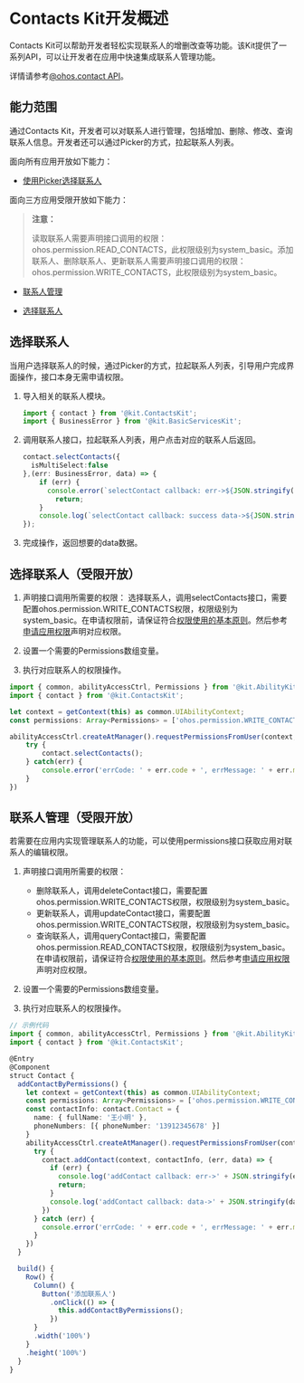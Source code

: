 # Contacts Kit开发概述

Contacts Kit可以帮助开发者轻松实现联系人的增删改查等功能。该Kit提供了一系列API，可以让开发者在应用中快速集成联系人管理功能。

详情请参考[@ohos.contact API](../reference/apis-contacts-kit/js-apis-contact.md)。


## 能力范围

通过Contacts Kit，开发者可以对联系人进行管理，包括增加、删除、修改、查询联系人信息。开发者还可以通过Picker的方式，拉起联系人列表。

面向所有应用开放如下能力：

- [使用Picker选择联系人](#选择联系人)

面向三方应用受限开放如下能力：

> **注意：**
> 
> 读取联系人需要声明接口调用的权限：ohos.permission.READ_CONTACTS，此权限级别为system_basic。添加联系人、删除联系人、更新联系人需要声明接口调用的权限：ohos.permission.WRITE_CONTACTS，此权限级别为system_basic。

- [联系人管理](#联系人管理受限开放)

- [选择联系人](#选择联系人受限开放)


## 选择联系人

当用户选择联系人的时候，通过Picker的方式，拉起联系人列表，引导用户完成界面操作，接口本身无需申请权限。

1. 导入相关的联系人模块。

   ```ts
   import { contact } from '@kit.ContactsKit';
   import { BusinessError } from '@kit.BasicServicesKit';
   ```

2. 调用联系人接口，拉起联系人列表，用户点击对应的联系人后返回。

   ```ts
   contact.selectContacts({
     isMultiSelect:false
   },(err: BusinessError, data) => {
       if (err) {
         console.error(`selectContact callback: err->${JSON.stringify(err)}`);
           return;
       }
       console.log(`selectContact callback: success data->${JSON.stringify(data)}`);
   });

   ```

3. 完成操作，返回想要的data数据。


## 选择联系人（受限开放）

1. 声明接口调用所需要的权限：
   选择联系人，调用selectContacts接口，需要配置ohos.permission.WRITE_CONTACTS权限，权限级别为system_basic。在申请权限前，请保证符合[权限使用的基本原则](../security/AccessToken/app-permission-mgmt-overview.md#权限使用的基本原则)。然后参考[申请应用权限](../security/AccessToken/determine-application-mode.md#system_basic等级应用申请权限的方式)声明对应权限。

2. 设置一个需要的Permissions数组变量。

3. 执行对应联系人的权限操作。

  ```ts
  import { common, abilityAccessCtrl, Permissions } from '@kit.AbilityKit';
  import { contact } from '@kit.ContactsKit';

  let context = getContext(this) as common.UIAbilityContext;
  const permissions: Array<Permissions> = ['ohos.permission.WRITE_CONTACTS'];

  abilityAccessCtrl.createAtManager().requestPermissionsFromUser(context, permissions).then(() => {
      try {
          contact.selectContacts();
      } catch(err) {
          console.error('errCode: ' + err.code + ', errMessage: ' + err.message);
      }
  })

  ```


## 联系人管理（受限开放）

若需要在应用内实现管理联系人的功能，可以使用permissions接口获取应用对联系人的编辑权限。

1. 声明接口调用所需要的权限：
   - 删除联系人，调用deleteContact接口，需要配置ohos.permission.WRITE_CONTACTS权限，权限级别为system_basic。
   - 更新联系人，调用updateContact接口，需要配置ohos.permission.WRITE_CONTACTS权限，权限级别为system_basic。
   - 查询联系人，调用queryContact接口，需要配置ohos.permission.READ_CONTACTS权限，权限级别为system_basic。
   在申请权限前，请保证符合[权限使用的基本原则](../security/AccessToken/app-permission-mgmt-overview.md#权限使用的基本原则)。然后参考[申请应用权限](../security/AccessToken/determine-application-mode.md#system_basic等级应用申请权限的方式)声明对应权限。

2. 设置一个需要的Permissions数组变量。

3. 执行对应联系人的权限操作。

  ```ts
  // 示例代码
  import { common, abilityAccessCtrl, Permissions } from '@kit.AbilityKit';
  import { contact } from '@kit.ContactsKit';

  @Entry
  @Component
  struct Contact {
    addContactByPermissions() {
      let context = getContext(this) as common.UIAbilityContext;
      const permissions: Array<Permissions> = ['ohos.permission.WRITE_CONTACTS'];
      const contactInfo: contact.Contact = {
        name: { fullName: '王小明' },
        phoneNumbers: [{ phoneNumber: '13912345678' }]
      }
      abilityAccessCtrl.createAtManager().requestPermissionsFromUser(context, permissions).then(() => {
        try {
          contact.addContact(context, contactInfo, (err, data) => {
            if (err) {
              console.log('addContact callback: err->' + JSON.stringify(err));
              return;
            }
            console.log('addContact callback: data->' + JSON.stringify(data));
          })
        } catch (err) {
          console.error('errCode: ' + err.code + ', errMessage: ' + err.message);
        }
      })
    }

    build() {
      Row() {
        Column() {
          Button('添加联系人')
            .onClick(() => {
              this.addContactByPermissions();
            })
        }
        .width('100%')
      }
      .height('100%')
    }
  }
```
